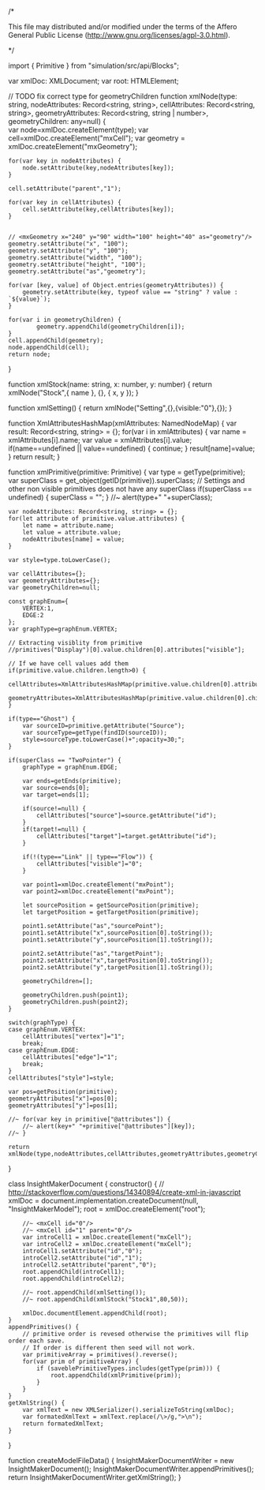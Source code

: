 /*

This file may distributed and/or modified under the
terms of the Affero General Public License (http://www.gnu.org/licenses/agpl-3.0.html).

*/

import { Primitive } from "simulation/src/api/Blocks";

var xmlDoc: XMLDocument;
var root: HTMLElement;

// TODO fix correct type for geometryChildren
function xmlNode(type: string, nodeAttributes: Record<string, string>, cellAttributes: Record<string, string>, geometryAttributes: Record<string, string | number>, geometryChildren: any=null) {	
	var node=xmlDoc.createElement(type);
	var cell=xmlDoc.createElement("mxCell");
	var geometry = xmlDoc.createElement("mxGeometry");
	
	for(var key in nodeAttributes) {
		node.setAttribute(key,nodeAttributes[key]);
	}
	
	cell.setAttribute("parent","1");
	
	for(var key in cellAttributes) {
		cell.setAttribute(key,cellAttributes[key]);
	}
	
	
	// <mxGeometry x="240" y="90" width="100" height="40" as="geometry"/>
	geometry.setAttribute("x", "100");
	geometry.setAttribute("y", "100");
	geometry.setAttribute("width", "100");
	geometry.setAttribute("height", "100");
	geometry.setAttribute("as","geometry");

	for(var [key, value] of Object.entries(geometryAttributes)) {
		geometry.setAttribute(key, typeof value == "string" ? value : `${value}`);
	}

	for(var i in geometryChildren) {
			geometry.appendChild(geometryChildren[i]);	
	}
	cell.appendChild(geometry);
	node.appendChild(cell);
	return node;
}

function xmlStock(name: string, x: number, y: number) {
	return xmlNode("Stock",{ name }, {}, { x, y });
}

function xmlSetting() {
	return xmlNode("Setting",{},{visible:"0"},{});
}


function XmlAttributesHashMap(xmlAttributes: NamedNodeMap) {
	var result: Record<string, string> = {};
	for(var i in xmlAttributes) {
		var name = xmlAttributes[i].name;
		var value = xmlAttributes[i].value;
		if(name==undefined || value==undefined) {
			continue;
		}
		result[name]=value;
	}
	return result;
}

function xmlPrimitive(primitive: Primitive) {
	var type = getType(primitive);
	var superClass = get_object(getID(primitive)).superClass;
	// Settings and other non visible primitives does not have any superClass
	if(superClass == undefined) {
		superClass = "";
	}
	//~ alert(type+" "+superClass);
	
	var nodeAttributes: Record<string, string> = {};
	for(let attribute of primitive.value.attributes) {
		let name = attribute.name;
		let value = attribute.value;
		nodeAttributes[name] = value;
	}
	
	var style=type.toLowerCase();
	
	var cellAttributes={};
	var geometryAttributes={};
	var geometryChildren=null;
	
	const graphEnum={
		VERTEX:1,
		EDGE:2
	};
	var graphType=graphEnum.VERTEX;
	
	// Extracting visiblity from primitive
	//primitives("Display")[0].value.children[0].attributes["visible"];
	
	// If we have cell values add them
	if(primitive.value.children.length>0) {
		cellAttributes=XmlAttributesHashMap(primitive.value.children[0].attributes);
		geometryAttributes=XmlAttributesHashMap(primitive.value.children[0].children[0].attributes);
	}
	
	if(type=="Ghost") {
		var sourceID=primitive.getAttribute("Source");
		var sourceType=getType(findID(sourceID));
		style=sourceType.toLowerCase()+";opacity=30;";
	}
	
	if(superClass == "TwoPointer") {
		graphType = graphEnum.EDGE;
		
		var ends=getEnds(primitive);
		var source=ends[0];
		var target=ends[1];
		
		if(source!=null) {
			cellAttributes["source"]=source.getAttribute("id");
		}
		if(target!=null) {
			cellAttributes["target"]=target.getAttribute("id");
		}
		
		if(!(type=="Link" || type=="Flow")) {
			cellAttributes["visible"]="0";
		}
		
		var point1=xmlDoc.createElement("mxPoint");
		var point2=xmlDoc.createElement("mxPoint");
		
		let sourcePosition = getSourcePosition(primitive);
		let targetPosition = getTargetPosition(primitive);
		
		point1.setAttribute("as","sourcePoint");
		point1.setAttribute("x",sourcePosition[0].toString());
		point1.setAttribute("y",sourcePosition[1].toString());
				
		point2.setAttribute("as","targetPoint");
		point2.setAttribute("x",targetPosition[0].toString());
		point2.setAttribute("y",targetPosition[1].toString());
		
		geometryChildren=[];
		
		geometryChildren.push(point1);
		geometryChildren.push(point2);
	}
	
	switch(graphType) {
	case graphEnum.VERTEX:
		cellAttributes["vertex"]="1";
		break;
	case graphEnum.EDGE:
		cellAttributes["edge"]="1";
		break;
	}
	cellAttributes["style"]=style;
	
	var pos=getPosition(primitive);
	geometryAttributes["x"]=pos[0];
	geometryAttributes["y"]=pos[1];
	
	//~ for(var key in primitive["@attributes"]) {
		//~ alert(key+" "+primitive["@attributes"][key]);
	//~ }

	return xmlNode(type,nodeAttributes,cellAttributes,geometryAttributes,geometryChildren);
}

class InsightMakerDocument {
	constructor() {
		// http://stackoverflow.com/questions/14340894/create-xml-in-javascript
		xmlDoc = document.implementation.createDocument(null, "InsightMakerModel");
		root = xmlDoc.createElement("root");
		
		//~ <mxCell id="0"/>
		//~ <mxCell id="1" parent="0"/>
		var introCell1 = xmlDoc.createElement("mxCell");
		var introCell2 = xmlDoc.createElement("mxCell");
		introCell1.setAttribute("id","0");
		introCell2.setAttribute("id","1");
		introCell2.setAttribute("parent","0");
		root.appendChild(introCell1);
		root.appendChild(introCell2);
		
		//~ root.appendChild(xmlSetting());
		//~ root.appendChild(xmlStock("Stock1",80,50));
		
		xmlDoc.documentElement.appendChild(root);
	}
	appendPrimitives() {
		// primitive order is revesed otherwise the primitives will flip order each save.
		// If order is different then seed will not work.
		var primitiveArray = primitives().reverse();
		for(var prim of primitiveArray) {
			if (saveblePrimitiveTypes.includes(getType(prim))) {
				root.appendChild(xmlPrimitive(prim));
			}
		}
	}
	getXmlString() {
		var xmlText = new XMLSerializer().serializeToString(xmlDoc);
		var formatedXmlText = xmlText.replace(/\>/g,">\n");
		return formatedXmlText;
	}
}

function createModelFileData() {
	InsightMakerDocumentWriter = new InsightMakerDocument();
	InsightMakerDocumentWriter.appendPrimitives();
	return InsightMakerDocumentWriter.getXmlString();
}
